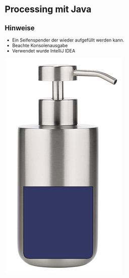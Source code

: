 Processing mit Java
==

## Hinweise
- Ein Seifenspender der wieder aufgefüllt werden kann.
- Beachte Konsolenausgabe
- Verwendet wurde IntelliJ IDEA

![Beispiel graphischer Seifenspendertest](spender.jpg)
 
